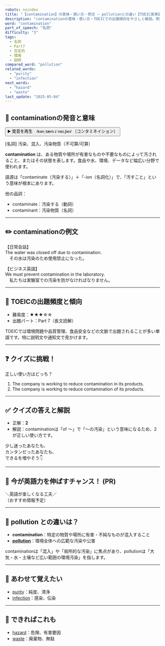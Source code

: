 ```yaml
---
robots: noindex
title: "【contamination】の意味・使い方・例文 ― pollutionとの違い【TOEIC英単語】"
description: "contaminationの意味・使い方・TOEICでの出題傾向をやさしく解説。例文・クイズ付きでpollutionとの違いもわかりやすく学べます。"
word: "contamination"
part_of_speech: "名詞"
difficulty: "3"
tags:
  - 名詞
  - Part7
  - 否定的
  - 環境
  - 説明
compared_word: "pollution"
related_words:
  - "purity"
  - "infection"
next_words:
  - "hazard"
  - "waste"
last_update: "2025-05-04"
---
```


## 🔰 contaminationの発音と意味

<button class="play-audio" onclick="playTTS('contamination')">
  <span class="play-audio-main">
    ▶️ 発音を再生　/kənˌtæm.ɪˈneɪ.ʃən/
  </span>
  <span class="play-audio-sub">
    （コンタミネイション）
  </span>
</button>

[名詞] 汚染、混入、汚染物質（不可算/可算）

**contamination** は、ある物質や場所が有害なものや不要なものによって汚されること、またはその状態を表します。食品や水、環境、データなど幅広い分野で使われます。

語源は「contaminate（汚染する）」＋「-ion（名詞化）」で、「汚すこと」という意味が根本にあります。

他の品詞：  
- contaminate：汚染する（動詞）
- contaminant：汚染物質（名詞）

---

## ✏️ contaminationの例文

【日常会話】  
The water was closed off due to contamination.  
　その水は汚染のため使用禁止になった。

【ビジネス英語】  
We must prevent contamination in the laboratory.  
　私たちは実験室での汚染を防がなければなりません。

---

## 🎯 TOEICの出題頻度と傾向

- 難易度：★★★☆☆
- 出題パート：Part 7（長文読解）

TOEICでは環境問題や品質管理、食品安全などの文脈で出題されることが多い単語です。特に説明文や通知文で見かけます。

---

## ❓ クイズに挑戦！

正しい使い方はどっち？

1. The company is working to reduce contamination in its products.  
2. The company is working to reduce contamination of its products.

---

## ✅ クイズの答えと解説

- 正解：**2**
- 解説：contaminationは「of ～」で「～の汚染」という意味になるため、2が正しい使い方です。

少し迷ったあなたも、  
カンタンだったあなたも、  
できるを増やそう👇️

---

## 🚀 今が英語力を伸ばすチャンス！ (PR)

<div class="info-center">
＼英語が楽しくなる工夫／<br>  
（おすすめ情報予定）
</div>

---

## 🤔  pollution との違いは？

- **contamination**：特定の物質や場所に有害・不純なものが混入すること
- **[pollution](/pollution)**：環境全体への広範な汚染や公害

contaminationは「混入」や「局所的な汚染」に焦点があり、pollutionは「大気・水・土壌など広い範囲の環境汚染」を指します。

---

## 🧩 あわせて覚えたい

- [purity](/purity)：純度、清浄
- [infection](/infection)：感染、伝染

---

## 📖 できればこれも

- [hazard](/hazard)：危険、有害要因
- [waste](/waste)：廃棄物、無駄

<!-- cvid: aid24_bid25 -->
